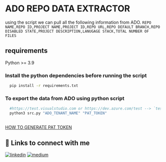 
# ADO REPO DATA EXTRACTOR

using the script we can pull all the following information from ADO.
`
REPO NAME,REPO ID,PROJECT NAME,PROJECT ID,REPO URL,REPO DEFAULT BRANCH,REPO DISABLED STATE,PROJECT DESCRIPTION,LANUGAGE STACK,TOTAL NUMBER OF FILES
`



## requirements

Python >= 3.9

### Install the python dependencies before running the script 
```bash
  pip install -r requirements.txt
```
### To export the data from ADO using python script
```bash
  #https://test.visualstudio.com or https://dev.azure.com/test --> `test` will be the ADO tenant name
  python3 src.py "ADO_TENANT_NAME" "PAT_TOKEN"
```
## 

[HOW TO GENERATE PAT TOKEN](https://learn.microsoft.com/en-us/azure/devops/organizations/accounts/use-personal-access-tokens-to-authenticate?view=azure-devops&tabs=Windows)
## 🔗 Links to connect with me
[![linkedin](https://img.shields.io/badge/linkedin-0A66C2?style=for-the-badge&logo=linkedin&logoColor=white)](https://in.linkedin.com/in/jayaramyalla)
[![medium](https://img.shields.io/badge/Medium-12100E?style=for-the-badge&logo=medium&logoColor=white)](https://jayaramyalla.medium.com/)
